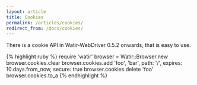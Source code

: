 ```yaml
---
layout: article
title: Cookies
permalink: /articles/cookies/
redirect_from: /docs/cookies/
---
```


There is a cookie API in Watir-WebDriver 0.5.2 onwards, that is easy to use.

{% highlight ruby %}
require 'watir'
browser = Watir::Browser.new
browser.cookies.clear
browser.cookies.add 'foo', 'bar', path: '/', expires: 10.days.from_now, secure: true
browser.cookies.delete 'foo'
browser.cookies.to_a
{% endhighlight %}
